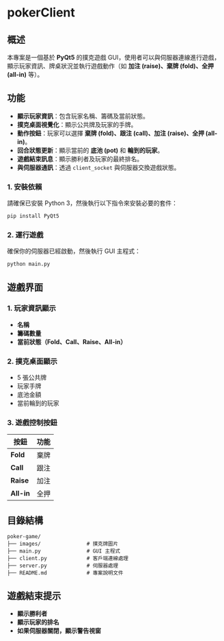 # pokerClient

## 概述
本專案是一個基於 **PyQt5** 的撲克遊戲 GUI，使用者可以與伺服器連線進行遊戲，顯示玩家資訊、牌桌狀況並執行遊戲動作（如 **加注 (raise)、棄牌 (fold)、全押 (all-in)** 等）。

## 功能
- **顯示玩家資訊**：包含玩家名稱、籌碼及當前狀態。
- **撲克桌面視覺化**：顯示公共牌及玩家的手牌。
- **動作按鈕**：玩家可以選擇 **棄牌 (fold)、跟注 (call)、加注 (raise)、全押 (all-in)**。
- **回合狀態更新**：顯示當前的 **底池 (pot)** 和 **輪到的玩家**。
- **遊戲結束訊息**：顯示勝利者及玩家的最終排名。
- **與伺服器通訊**：透過 `client_socket` 與伺服器交換遊戲狀態。

### **1. 安裝依賴**
請確保已安裝 Python 3，然後執行以下指令來安裝必要的套件：
```sh
pip install PyQt5
```

### **2. 運行遊戲**
確保你的伺服器已經啟動，然後執行 GUI 主程式：
```sh
python main.py
```

## 遊戲界面

### **1. 玩家資訊顯示**
- **名稱**
- **籌碼數量**
- **當前狀態（Fold、Call、Raise、All-in）**

### **2. 撲克桌面顯示**
- 5 張公共牌
- 玩家手牌
- 底池金額
- 當前輪到的玩家

### **3. 遊戲控制按鈕**
| 按鈕 | 功能 |
|------|------|
| **Fold** | 棄牌 |
| **Call** | 跟注 |
| **Raise** | 加注 |
| **All-in** | 全押 |

## 目錄結構
```
poker-game/
├── images/               # 撲克牌圖片
├── main.py               # GUI 主程式
├── client.py             # 客戶端連線處理
├── server.py             # 伺服器處理
├── README.md             # 專案說明文件
```
## 遊戲結束提示
- **顯示勝利者**
- **顯示玩家的排名**
- **如果伺服器關閉，顯示警告視窗**

